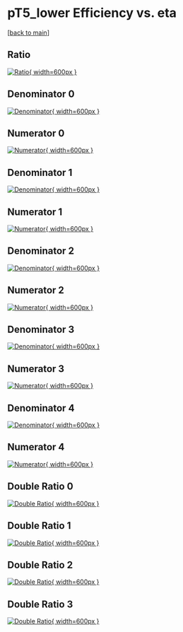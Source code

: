 # pT5_lower Efficiency vs. eta

[[back to main](./)]



## Ratio

[![Ratio](../mtv/var/pT5_lower_loweta_11_1_eff_eta.png){ width=600px }](../mtv/var/pT5_lower_loweta_11_1_eff_eta.pdf)

## Denominator 0

[![Denominator](../mtv/den/pT5_lower_loweta_11_1_eff_eta_den0.png){ width=600px }](../mtv/den/pT5_lower_loweta_11_1_eff_eta_den0.pdf)

## Numerator 0

[![Numerator](../mtv/num/pT5_lower_loweta_11_1_eff_eta_num0.png){ width=600px }](../mtv/num/pT5_lower_loweta_11_1_eff_eta_num0.pdf)

## Denominator 1

[![Denominator](../mtv/den/pT5_lower_loweta_11_1_eff_eta_den1.png){ width=600px }](../mtv/den/pT5_lower_loweta_11_1_eff_eta_den1.pdf)

## Numerator 1

[![Numerator](../mtv/num/pT5_lower_loweta_11_1_eff_eta_num1.png){ width=600px }](../mtv/num/pT5_lower_loweta_11_1_eff_eta_num1.pdf)

## Denominator 2

[![Denominator](../mtv/den/pT5_lower_loweta_11_1_eff_eta_den2.png){ width=600px }](../mtv/den/pT5_lower_loweta_11_1_eff_eta_den2.pdf)

## Numerator 2

[![Numerator](../mtv/num/pT5_lower_loweta_11_1_eff_eta_num2.png){ width=600px }](../mtv/num/pT5_lower_loweta_11_1_eff_eta_num2.pdf)

## Denominator 3

[![Denominator](../mtv/den/pT5_lower_loweta_11_1_eff_eta_den3.png){ width=600px }](../mtv/den/pT5_lower_loweta_11_1_eff_eta_den3.pdf)

## Numerator 3

[![Numerator](../mtv/num/pT5_lower_loweta_11_1_eff_eta_num3.png){ width=600px }](../mtv/num/pT5_lower_loweta_11_1_eff_eta_num3.pdf)

## Denominator 4

[![Denominator](../mtv/den/pT5_lower_loweta_11_1_eff_eta_den4.png){ width=600px }](../mtv/den/pT5_lower_loweta_11_1_eff_eta_den4.pdf)

## Numerator 4

[![Numerator](../mtv/num/pT5_lower_loweta_11_1_eff_eta_num4.png){ width=600px }](../mtv/num/pT5_lower_loweta_11_1_eff_eta_num4.pdf)

## Double Ratio 0

[![Double Ratio](../mtv/ratio/pT5_lower_loweta_11_1_eff_eta_ratio0.png){ width=600px }](../mtv/ratio/pT5_lower_loweta_11_1_eff_eta_ratio0.pdf)

## Double Ratio 1

[![Double Ratio](../mtv/ratio/pT5_lower_loweta_11_1_eff_eta_ratio1.png){ width=600px }](../mtv/ratio/pT5_lower_loweta_11_1_eff_eta_ratio1.pdf)

## Double Ratio 2

[![Double Ratio](../mtv/ratio/pT5_lower_loweta_11_1_eff_eta_ratio2.png){ width=600px }](../mtv/ratio/pT5_lower_loweta_11_1_eff_eta_ratio2.pdf)

## Double Ratio 3

[![Double Ratio](../mtv/ratio/pT5_lower_loweta_11_1_eff_eta_ratio3.png){ width=600px }](../mtv/ratio/pT5_lower_loweta_11_1_eff_eta_ratio3.pdf)

